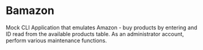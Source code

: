 # Bamazon
Mock CLI Application that emulates Amazon - buy products by entering and ID read from the available products table. As an administrator account, perform various maintenance functions.
